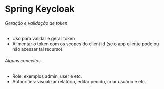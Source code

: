 # Spring Keycloak

###### Geração e validação de token
- Uso para validar e gerar token
- Alimentar o token com os scopes do client id (se o app cliente pode ou não acessar tal recurso).

###### Alguns conceitos
- Role: exemplos admin, user e etc.
- Authorities: visualizar relatório, editar pedido, criar usuário e etc.
